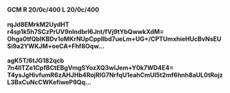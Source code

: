 #### GCM R 20/0c/400 L 20/0c/400
**rqJd8EMrkM2UydHT**<br/>**r4sp1k5h7SCzPrUV9nIndbrI6Jnt/fVj9tYbQwwkXdM=**<br/>**Ohga0tfQblKBDv1oMKrNUpCppIlbd7ueLm+UG+/CPTUmxhieHUcBvNsEUSi9a2YWKJM+oeCA+Fhf8Oqw...**<br/><br/>
**agK5T/6tJG182qcb**<br/>**7n4llTZe1CpfBCtEBgVmgSYozXQ3wIJem+Y0k7WD4E4=**<br/>**T4ysJgHivfumR6zAHJHb4RojRIG7NrfqU1eahCmUI5t2mf6hnh8aUL0tRojzL3BxCuNcCWKefiweP9Qq...**